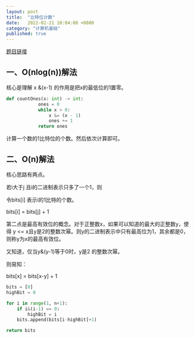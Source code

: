 ```yaml
---
layout: post
title:  "比特位计数"
date:   2022-02-21 10:04:08 +0800
category: "计算机基础"
published: true
---
```


[题目链接](https://leetcode-cn.com/problems/counting-bits)

## 一、O(nlog(n))解法
核心是理解 x &(x-1) 的作用是把x的最低位的1置零。
```python
def countOnes(x: int) -> int:
            ones = 0
            while x > 0:
                x &= (x - 1)
                ones += 1
            return ones

```
计算一个数的1比特位的个数。然后依次计算即可。

## 二、O(n)解法

核心思路有两点。

若i大于j 且i的二进制表示只多了一个1，则

令bits[i] 表示i的1比特的个数。

bits[i] = bits[j] + 1

第二点是最高有效位的概念。对于正整数x，如果可以知道的最大的正整数y，使得 y <= x且y是2的整数次幂。则y的二进制表示中只有最高位为1，其余都是0，则称y为x的最高有效位。

又知道，仅当y&(y-1)等于0时，y是2
的整数次幂。

则易知：

bits[x] = bits[x-y] + 1

```python
bits = [0]
highBit = 0

for i in range(1, n+1):
    if i&(i-1) == 0:
        highBit = i
    bits.append(bits[i-highBit]+1)

return bits

```


